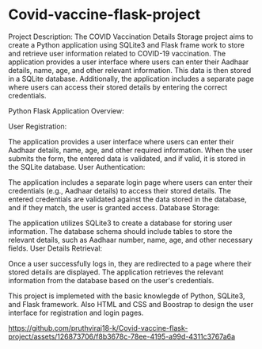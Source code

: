 # Covid-vaccine-flask-project

Project Description:
The COVID Vaccination Details Storage project aims to create a Python application using SQLite3 and Flask frame work to store and retrieve user information related to COVID-19 vaccination.
The application provides a user interface where users can enter their Aadhaar details, name, age, and other relevant information. This data is then stored in a SQLite database. 
Additionally, the application includes a separate page where users can access their stored details by entering the correct credentials.

Python Flask Application Overview:

User Registration:

The application provides a user interface where users can enter their Aadhaar details, name, age, and other required information.
When the user submits the form, the entered data is validated, and if valid, it is stored in the SQLite database.
User Authentication:

The application includes a separate login page where users can enter their credentials (e.g., Aadhaar details) to access their stored details.
The entered credentials are validated against the data stored in the database, and if they match, the user is granted access.
Database Storage:

The application utilizes SQLite3 to create a database for storing user information.
The database schema should include tables to store the relevant details, such as Aadhaar number, name, age, and other necessary fields.
User Details Retrieval:

Once a user successfully logs in, they are redirected to a page where their stored details are displayed.
The application retrieves the relevant information from the database based on the user's credentials.

This project is implemeted with the basic knowlegde of Python, SQLite3, and Flask framework. Also HTML and CSS and Boostrap to design the user interface for registration and login pages.

https://github.com/pruthviraj18-k/Covid-vaccine-flask-project/assets/126873706/f8b3678c-78ee-4195-a99d-4311c3767a6a


